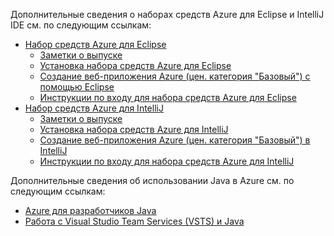 Дополнительные сведения о наборах средств Azure для Eclipse и IntelliJ IDE см. по следующим ссылкам:

* [Набор средств Azure для Eclipse](../eclipse/azure-toolkit-for-eclipse.md) 
  * [Заметки о выпуске](https://github.com/Microsoft/azure-tools-for-java/releases) 
  * [Установка набора средств Azure для Eclipse](../eclipse/azure-toolkit-for-eclipse-installation.md) 
  * [Создание веб-приложения Azure (цен. категория "Базовый") с помощью Eclipse](../eclipse/azure-toolkit-for-eclipse-create-hello-world-web-app.md) 
  * [Инструкции по входу для набора средств Azure для Eclipse](../eclipse/azure-toolkit-for-eclipse-sign-in-instructions.md) 
* [Набор средств Azure для IntelliJ](../intellij/azure-toolkit-for-intellij.md) 
  * [Заметки о выпуске](https://github.com/Microsoft/azure-tools-for-java/releases) 
  * [Установка набора средств Azure для IntelliJ](../intellij/azure-toolkit-for-intellij-installation.md) 
  * [Создание веб-приложения Azure (цен. категория "Базовый") в IntelliJ](../intellij/azure-toolkit-for-intellij-create-hello-world-web-app.md) 
  * [Инструкции по входу для набора средств Azure для IntelliJ](../intellij/azure-toolkit-for-intellij-sign-in-instructions.md) 

Дополнительные сведения об использовании Java в Azure см. по следующим ссылкам: 

* [Azure для разработчиков Java](https://docs.microsoft.com/java/azure/) 
* [Работа с Visual Studio Team Services (VSTS) и Java](https://java.visualstudio.com/) 
<!-- TODO: Add URLs for Java in VSCode here --> 
